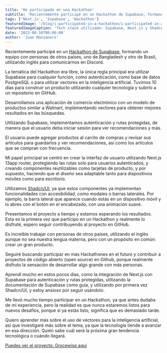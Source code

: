 ```yaml
---
title: 'He participado en una Hackathon'
subtitle: 'Recientemente participé en un Hackathon de Supabase, formando un equipo con personas de otros países.'
tags: ['Next.js', 'Supabase', 'Hackathon']
featuredImage: '/blog/i-participated-in-a-hackathon/i-participated-in-a-hackathon-banner.png'
featuredImageCaption: 'Tech stack utilizado: Supabase, Next.js y Shadcn/UI, Mi primera hackathon!'
date: '2023-08-16T00:00:00'
author: 'Juan Manzanero'
---
```


Recientemente participé en un [Hackathon de Supabase](https://supabase.com/blog/supabase-lw8-hackathon), formando un equipo con personas de otros países, uno de Bangladesh y otro de Brasil, utilizando inglés para comunicarnos en Discord.

La temática del Hackathon era libre, la única regla principal era utilizar Supabase para cualquier función, como autenticación, como base de datos PostgreSQL o para utilizar vectores en la inteligencia artificial. Tuvimos 10 días para construir un producto utilizando cualquier tecnología y subirlo a un repositorio en GitHub.

Desarrollamos una aplicación de comercio electrónico con un modelo de productos similar a Walmart, implementando vectores para obtener mejores resultados en las búsquedas.

Utilizando Supabase, implementamos autenticación y rutas protegidas, de manera que el usuario deba iniciar sesión para ver recomendaciones y más.

El usuario puede agregar productos al carrito de compras y revisar sus artículos para guardarlos y ver recomendaciones, así como los artículos que se compran con frecuencia.

Mi papel principal se centró en crear la interfaz de usuario utilizando Next.js 13app router, protegiendo las rutas solo para usuarios autenticados, y creando componentes reutilizables como tarjetas de producto, y por supuesto, haciendo que el diseño sea adaptable tanto para dispositivos móviles como para escritorio.

Utilizamos [Shadcn/UI](https://ui.shadcn.com/), ya que estos componentes ya implementan funcionalidades con accesibilidad, como modales o barras laterales. Por ejemplo, la barra lateral que aparece cuando estás en un dispositivo móvil y lo abres con el botón en el encabezado, con una animación suave.

Presentamos el proyecto a tiempo y estamos esperando los resultados. Esta es la primera vez que participo en un Hackathon y realmente lo disfruté, espero seguir contribuyendo al proyecto en GitHub.

Es increíble trabajar con personas de otros países, utilizando el inglés aunque no sea nuestra lengua materna, pero con un propósito en común: crear un gran producto.

Seguiré buscando participar en más Hackathones en el futuro y contribuir a proyectos de código abierto (open source) en Github, porque realmente disfruto la sensación de desarrollar algo grande con más personas.

Aprendí mucho en estos pocos días, como la integración de Next.js con Supabase para autenticación y rutas protegidas, utilizando la documentación de Supabase como guía, y utilizando por primera vez Shadcn/UI, y estoy ansioso por seguir usándolo.

Me llevó mucho tiempo participar en un Hackathon, ya que antes dudaba de mi experiencia, pero la realidad es que nunca estaremos listos para nuevos desafíos, porque si ya estás listo, significa que es demasiado tarde.

Quiero aprender más sobre el uso de vectores para la inteligencia artificial, así que investigaré más sobre el tema, ya que la tecnología tiende a avanzar en esa dirección. Quién sabe cuál será la próxima gran tendencia tecnológica o cuándo llegará.

[Puedes ver el proyecto: Grocewise aquí](https://groce-wise.vercel.app/)
